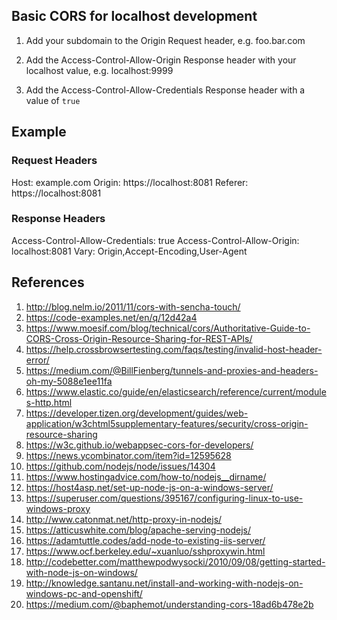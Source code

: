 ## Basic CORS for localhost development

1. Add your subdomain to the Origin Request header, e.g. foo.bar.com

1. Add the Access-Control-Allow-Origin Response header with your localhost value, e.g. localhost:9999

1. Add the Access-Control-Allow-Credentials Response header with a value of `true`

## Example

### Request Headers
Host: example.com
Origin: https://localhost:8081
Referer: https://localhost:8081

### Response Headers
Access-Control-Allow-Credentials: true
Access-Control-Allow-Origin: localhost:8081
Vary: Origin,Accept-Encoding,User-Agent

## References
1. http://blog.nelm.io/2011/11/cors-with-sencha-touch/
1. https://code-examples.net/en/q/12d42a4
1. https://www.moesif.com/blog/technical/cors/Authoritative-Guide-to-CORS-Cross-Origin-Resource-Sharing-for-REST-APIs/
1. https://help.crossbrowsertesting.com/faqs/testing/invalid-host-header-error/
1. https://medium.com/@BillFienberg/tunnels-and-proxies-and-headers-oh-my-5088e1ee11fa
1. https://www.elastic.co/guide/en/elasticsearch/reference/current/modules-http.html
1. https://developer.tizen.org/development/guides/web-application/w3chtml5supplementary-features/security/cross-origin-resource-sharing
1. https://w3c.github.io/webappsec-cors-for-developers/
1. https://news.ycombinator.com/item?id=12595628
1. https://github.com/nodejs/node/issues/14304
1. https://www.hostingadvice.com/how-to/nodejs__dirname/
1. https://host4asp.net/set-up-node-js-on-a-windows-server/
1. https://superuser.com/questions/395167/configuring-linux-to-use-windows-proxy
1. http://www.catonmat.net/http-proxy-in-nodejs/
1. https://atticuswhite.com/blog/apache-serving-nodejs/
1. https://adamtuttle.codes/add-node-to-existing-iis-server/
1. https://www.ocf.berkeley.edu/~xuanluo/sshproxywin.html
1. http://codebetter.com/matthewpodwysocki/2010/09/08/getting-started-with-node-js-on-windows/
1. http://knowledge.santanu.net/install-and-working-with-nodejs-on-windows-pc-and-openshift/
1. https://medium.com/@baphemot/understanding-cors-18ad6b478e2b
